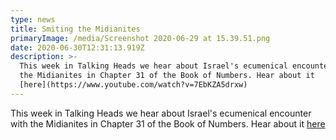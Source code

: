 ```yaml
---
type: news
title: Smiting the Midianites
primaryImage: /media/Screenshot 2020-06-29 at 15.39.51.png
date: 2020-06-30T12:31:13.919Z
description: >-
  This week in Talking Heads we hear about Israel's ecumenical encounter with
  the Midianites in Chapter 31 of the Book of Numbers. Hear about it
  [here](https://www.youtube.com/watch?v=7EbKZA5drxw)
---
```

This week in Talking Heads we hear about Israel's ecumenical encounter with the Midianites in Chapter 31 of the Book of Numbers. Hear about it [here](https://www.youtube.com/watch?v=7EbKZA5drxw)

